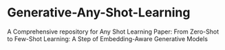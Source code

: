 # Generative-Any-Shot-Learning
A Comprehensive repository for Any Shot Learning 
Paper: From Zero-Shot to Few-Shot Learning: A Step of Embedding-Aware Generative Models 

 

